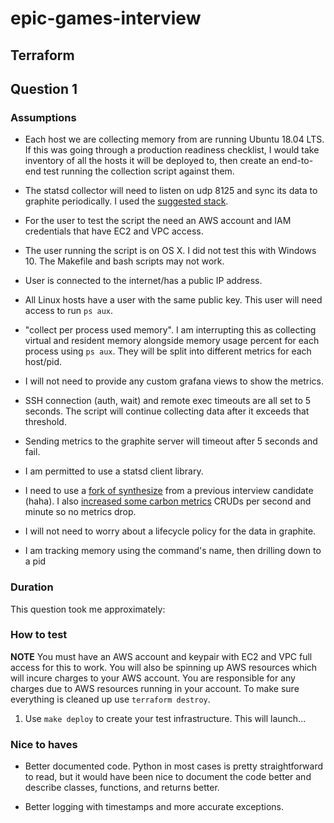 # epic-games-interview

## Terraform

## Question 1

### Assumptions

* Each host we are collecting memory from are running Ubuntu 18.04 LTS. If this was going through a production readiness checklist, I would take inventory of all the hosts it will be deployed to, then create an end-to-end test running the collection script against them.

* The statsd collector will need to listen on udp 8125 and sync its data to graphite periodically. I used the [suggested stack](https://github.com/taylorsmcclure/synthesize).

* For the user to test the script the need an AWS account and IAM credentials that have EC2 and VPC access.

* The user running the script is on OS X. I did not test this with Windows 10. The Makefile and bash scripts may not work.

* User is connected to the internet/has a public IP address.

* All Linux hosts have a user with the same public key. This user will need access to run `ps aux`.

* "collect per process used memory". I am interrupting this as collecting virtual and resident memory alongside memory usage percent for each process using `ps aux`. They will be split into different metrics for each host/pid.

* I will not need to provide any custom grafana views to show the metrics.

* SSH connection (auth, wait) and remote exec timeouts are all set to 5 seconds. The script will continue collecting data after it exceeds that threshold.

* Sending metrics to the graphite server will timeout after 5 seconds and fail.

* I am permitted to use a statsd client library.

* I need to use a [fork of synthesize](https://github.com/taylorsmcclure/synthesize) from a previous interview candidate (haha). I also [increased some carbon metrics](https://github.com/taylorsmcclure/synthesize/commit/1f01414e58155dee59b40d8769c503a039fc1bf5) CRUDs per second and minute so no metrics drop.

* I will not need to worry about a lifecycle policy for the data in graphite.

* I am tracking memory using the command's name, then drilling down to a pid

### Duration

This question took me approximately: 

### How to test

**NOTE** You must have an AWS account and keypair with EC2 and VPC full access for this to work. You will also be spinning up AWS resources which will incure charges to your AWS account. You are responsible for any charges due to AWS resources running in your account. To make sure everything is cleaned up use `terraform destroy`.

1. Use `make deploy` to create your test infrastructure. This will launch...

### Nice to haves

* Better documented code. Python in most cases is pretty straightforward to read, but it would have been nice to document the code better and describe classes, functions, and returns better.

* Better logging with timestamps and more accurate exceptions.